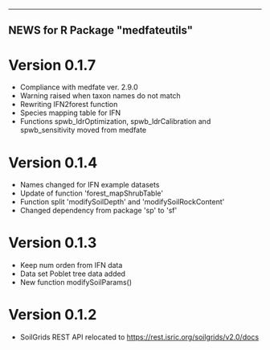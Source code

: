 -----------------------------------
 NEWS for R Package "medfateutils"
-----------------------------------

# Version 0.1.7
- Compliance with medfate ver. 2.9.0
- Warning raised when taxon names do not match
- Rewriting IFN2forest function
- Species mapping table for IFN
- Functions spwb_ldrOptimization, spwb_ldrCalibration and spwb_sensitivity moved from medfate

# Version 0.1.4
- Names changed for IFN example datasets
- Update of function 'forest_mapShrubTable'
- Function split 'modifySoilDepth' and 'modifySoilRockContent'
- Changed dependency from package 'sp' to 'sf'

# Version 0.1.3
- Keep num orden from IFN data
- Data set Poblet tree data added
- New function modifySoilParams()

# Version 0.1.2
- SoilGrids REST API relocated to https://rest.isric.org/soilgrids/v2.0/docs

